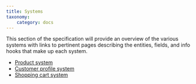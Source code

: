 ```yaml
---
title: Systems
taxonomy:
    category: docs
---
```


This section of the specification will provide an overview of the various systems with links to pertinent pages describing the entities, fields, and info hooks that make up each system.

<ul>
<li><a href="">Product system</a></li>
<li><a href="">Customer profile system</a></li>
<li><a href="">Shopping cart system</a></li>


</ul>